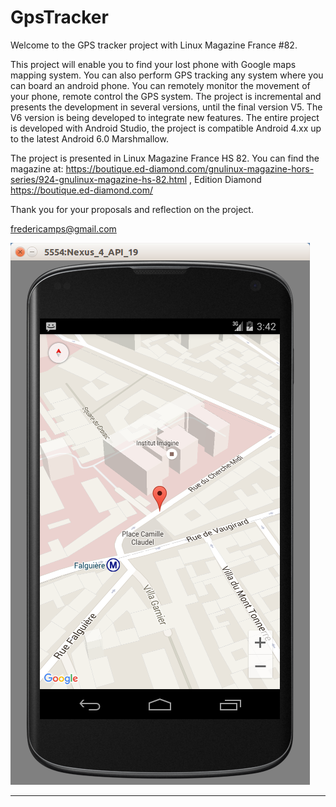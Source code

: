 GpsTracker
===================

Welcome to the GPS tracker project with Linux Magazine France #82.

This project will enable you to find your lost phone with Google maps mapping system. You can also perform GPS tracking any system where you can board an android phone. You can remotely monitor the movement of your phone, remote control the GPS system. The project is incremental and presents the development in several versions, until the final version V5. The V6 version is being developed to integrate new features. The entire project is developed with Android Studio, the project is compatible Android 4.xx up to the latest Android 6.0 Marshmallow.

The project is presented in Linux Magazine France HS 82. You can find the magazine at: https://boutique.ed-diamond.com/gnulinux-magazine-hors-series/924-gnulinux-magazine-hs-82.html , Edition Diamond https://boutique.ed-diamond.com/

Thank you for your proposals and reflection on the project.

fredericamps@gmail.com

![Geolocation with GpsTracker](docs/projection_45.png)

--------
